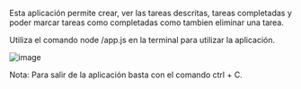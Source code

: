 Esta aplicación permite crear, ver las tareas descritas, tareas completadas y poder marcar tareas como completadas como tambien eliminar una tarea.

Utiliza el comando node /app.js en la terminal para utilizar la aplicación. 

![image](https://user-images.githubusercontent.com/86651298/146850438-872f3b56-34df-41b4-aab4-5e99e37e380a.png)


Nota: Para salir de la aplicación basta con el comando ctrl + C.
